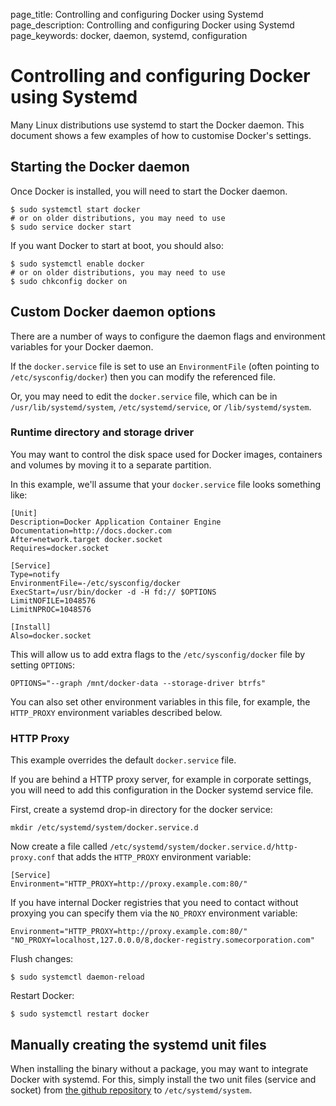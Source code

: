 page_title: Controlling and configuring Docker using Systemd
page_description: Controlling and configuring Docker using Systemd
page_keywords: docker, daemon, systemd, configuration

# Controlling and configuring Docker using Systemd

Many Linux distributions use systemd to start the Docker daemon. This document
shows a few examples of how to customise Docker's settings.

## Starting the Docker daemon

Once Docker is installed, you will need to start the Docker daemon.

    $ sudo systemctl start docker
    # or on older distributions, you may need to use
    $ sudo service docker start

If you want Docker to start at boot, you should also:

    $ sudo systemctl enable docker
    # or on older distributions, you may need to use
    $ sudo chkconfig docker on

## Custom Docker daemon options

There are a number of ways to configure the daemon flags and environment variables
for your Docker daemon. 

If the `docker.service` file is set to use an `EnvironmentFile`
(often pointing to `/etc/sysconfig/docker`) then you can modify the
referenced file.

Or, you may need to edit the `docker.service` file, which can be in
`/usr/lib/systemd/system`, `/etc/systemd/service`, or `/lib/systemd/system`.

### Runtime directory and storage driver

You may want to control the disk space used for Docker images, containers
and volumes by moving it to a separate partition.

In this example, we'll assume that your `docker.service` file looks something like:

    [Unit]
    Description=Docker Application Container Engine
    Documentation=http://docs.docker.com
    After=network.target docker.socket
    Requires=docker.socket

    [Service]
    Type=notify
    EnvironmentFile=-/etc/sysconfig/docker
    ExecStart=/usr/bin/docker -d -H fd:// $OPTIONS
    LimitNOFILE=1048576
    LimitNPROC=1048576

    [Install]
    Also=docker.socket

This will allow us to add extra flags to the `/etc/sysconfig/docker` file by
setting `OPTIONS`:

    OPTIONS="--graph /mnt/docker-data --storage-driver btrfs"

You can also set other environment variables in this file, for example, the
`HTTP_PROXY` environment variables described below.

### HTTP Proxy

This example overrides the default `docker.service` file.

If you are behind a HTTP proxy server, for example in corporate settings,
you will need to add this configuration in the Docker systemd service file.

First, create a systemd drop-in directory for the docker service:

    mkdir /etc/systemd/system/docker.service.d

Now create a file called `/etc/systemd/system/docker.service.d/http-proxy.conf`
that adds the `HTTP_PROXY` environment variable:

    [Service]
    Environment="HTTP_PROXY=http://proxy.example.com:80/"

If you have internal Docker registries that you need to contact without
proxying you can specify them via the `NO_PROXY` environment variable:

    Environment="HTTP_PROXY=http://proxy.example.com:80/" "NO_PROXY=localhost,127.0.0.0/8,docker-registry.somecorporation.com"

Flush changes:

    $ sudo systemctl daemon-reload

Restart Docker:

    $ sudo systemctl restart docker

## Manually creating the systemd unit files

When installing the binary without a package, you may want
to integrate Docker with systemd. For this, simply install the two unit files
(service and socket) from [the github
repository](https://github.com/docker/docker/tree/master/contrib/init/systemd)
to `/etc/systemd/system`.


